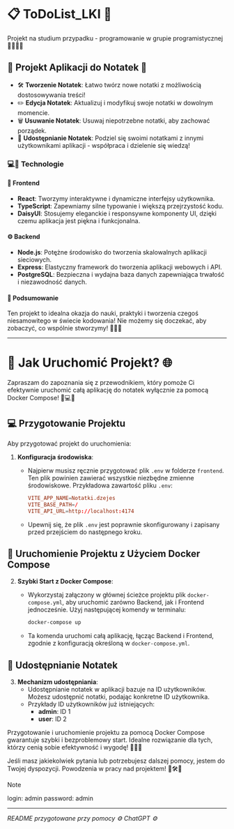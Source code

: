# 📋 ToDoList_LKI 🚀

Projekt na studium przypadku - programowanie w grupie programistycznej 🧑‍💻👩‍💻

## 🌟 Projekt Aplikacji do Notatek 📝

- 🛠️ **Tworzenie Notatek**: Łatwo twórz nowe notatki z możliwością dostosowywania treści!
- ✏️ **Edycja Notatek**: Aktualizuj i modyfikuj swoje notatki w dowolnym momencie.
- 🗑️ **Usuwanie Notatek**: Usuwaj niepotrzebne notatki, aby zachować porządek.
- 🤝 **Udostępnianie Notatek**: Podziel się swoimi notatkami z innymi użytkownikami aplikacji - współpraca i dzielenie się wiedzą!

### 💻📱 Technologie

#### 🌈 Frontend

- **React**: Tworzymy interaktywne i dynamiczne interfejsy użytkownika.
- **TypeScript**: Zapewniamy silne typowanie i większą przejrzystość kodu.
- **DaisyUI**: Stosujemy eleganckie i responsywne komponenty UI, dzięki czemu aplikacja jest piękna i funkcjonalna.

#### ⚙️ Backend

- **Node.js**: Potężne środowisko do tworzenia skalowalnych aplikacji sieciowych.
- **Express**: Elastyczny framework do tworzenia aplikacji webowych i API.
- **PostgreSQL**: Bezpieczna i wydajna baza danych zapewniająca trwałość i niezawodność danych.

#### 🌟 Podsumowanie

Ten projekt to idealna okazja do nauki, praktyki i tworzenia czegoś niesamowitego w świecie kodowania! Nie możemy się doczekać, aby zobaczyć, co wspólnie stworzymy! 🚀💪🎉

---

# 🚀 Jak Uruchomić Projekt? 🌐

Zapraszam do zapoznania się z przewodnikiem, który pomoże Ci efektywnie uruchomić całą aplikację do notatek wyłącznie za pomocą Docker Compose! 📝💻🐳

## 💻 Przygotowanie Projektu

Aby przygotować projekt do uruchomienia:

1. **Konfiguracja środowiska**:

   - Najpierw musisz ręcznie przygotować plik `.env` w folderze `frontend`. Ten plik powinien zawierać wszystkie niezbędne zmienne środowiskowe. Przykładowa zawartość pliku `.env`:

     ```conf
     VITE_APP_NAME=Notatki.dzejes
     VITE_BASE_PATH=/
     VITE_API_URL=http://localhost:4174
     ```

   - Upewnij się, że plik `.env` jest poprawnie skonfigurowany i zapisany przed przejściem do następnego kroku.

## 🐳 Uruchomienie Projektu z Użyciem Docker Compose

2. **Szybki Start z Docker Compose**:

   - Wykorzystaj załączony w głównej ścieżce projektu plik `docker-compose.yml`, aby uruchomić zarówno Backend, jak i Frontend jednocześnie. Użyj następującej komendy w terminalu:

     ```bash
     docker-compose up
     ```

   - Ta komenda uruchomi całą aplikację, łącząc Backend i Frontend, zgodnie z konfiguracją określoną w `docker-compose.yml`.

## 🔄 Udostępnianie Notatek

3. **Mechanizm udostępniania**:
   - Udostępnianie notatek w aplikacji bazuje na ID użytkowników. Możesz udostępnić notatki, podając konkretne ID użytkownika.
   - Przykłady ID użytkowników już istniejących:
     - **admin**: ID 1
     - **user**: ID 2

Przygotowanie i uruchomienie projektu za pomocą Docker Compose gwarantuje szybki i bezproblemowy start. Idealne rozwiązanie dla tych, którzy cenią sobie efektywność i wygodę! 🚢💼🔧

Jeśli masz jakiekolwiek pytania lub potrzebujesz dalszej pomocy, jestem do Twojej dyspozycji. Powodzenia w pracy nad projektem! 🌟🛠️🎉

> [!NOTE]  
> login: admin
> password: admin

---

_README przygotowane przy pomocy ⚙️ ChatGPT ⚙️_
